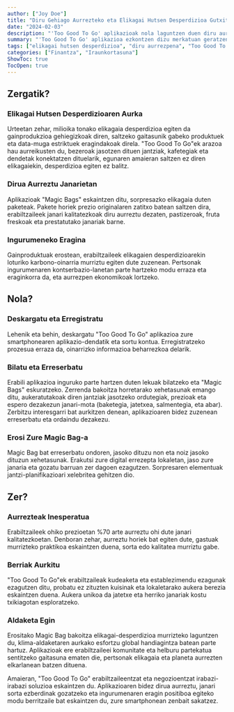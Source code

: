 ```yaml
---
author: ["Joy Doe"]
title: "Diru Gehiago Aurrezteko eta Elikagai Hutsen Desperdizioa Gutxitu 'Too Good To Go' Aplikazioarekin"
date: "2024-02-03"
description: "'Too Good To Go' aplikazioak nola laguntzen duen diru aurreztean janariak, batera elikagai desberdinak erosiz eta desperdizioa gutxituz. Ikusi onurak, aplikazioa nola erabili eta ingurumenaren gaineko eragina."
summary: "'Too Good To Go' aplikazioa ezkontzen dizu merkatuan geratzen diren elikagaiak prezioa murriztuta eros ditzakezun, dirua aurreztu eta elikagai hutsen desperdizioa gutxitzen laguntzen dizuna. Zer onura ekarriko dizun, nola erabili eta zertarako espero dezakezun ikusi."
tags: ["elikagai hutsen desperdizioa", "diru aurrezpena", "Too Good To Go", "ingurumena"]
categories: ["Finantza", "Iraunkortasuna"]
ShowToc: true
TocOpen: true
---
```


## Zergatik?

### Elikagai Hutsen Desperdizioaren Aurka
Urteetan zehar, milioika tonako elikagaia desperdizioa egiten da gainprodukzioa gehiegizkoak diren, saltzeko gaitasunik gabeko produktuek eta data-muga estriktuek eragindakoak direla. "Too Good To Go"ek arazoa hau aurreikusten du, bezeroak jasotzen dituen jantziak, kafetegiak eta dendetak konektatzen dituelarik, egunaren amaieran saltzen ez diren elikagaiekin, desperdizioa egiten ez balitz.

### Dirua Aurreztu Janarietan
Aplikazioak "Magic Bags" eskaintzen ditu, sorpresazko elikagaia duten paketeak. Pakete horiek prezio originalaren zatitxo batean saltzen dira, erabiltzaileek janari kalitatezkoak diru aurreztu dezaten, pastizeroak, fruta freskoak eta prestatutako janariak barne.

### Ingurumeneko Eragina
Gainproduktuak erostean, erabiltzaileek elikagaien desperdizioarekin loturiko karbono-oinarria murriztu egiten dute zuzenean. Pertsonak ingurumenaren kontserbazio-lanetan parte hartzeko modu erraza eta eraginkorra da, eta aurrezpen ekonomikoak lortzeko.

## Nola?

### Deskargatu eta Erregistratu
Lehenik eta behin, deskargatu "Too Good To Go" aplikazioa zure smartphonearen aplikazio-dendatik eta sortu kontua. Erregistratzeko prozesua erraza da, oinarrizko informazioa beharrezkoa delarik.

### Bilatu eta Erreserbatu
Erabili aplikazioa inguruko parte hartzen duten lekuak bilatzeko eta "Magic Bags" eskuratzeko. Zerrenda bakoitza horretarako xehetasunak emango ditu, aukeratutakoak diren jantziak jasotzeko ordutegiak, prezioak eta espero dezakezun janari-mota (baketegia, jatetxea, salmentegia, eta abar). Zerbitzu interesgarri bat aurkitzen denean, aplikazioaren bidez zuzenean erreserbatu eta ordaindu dezakezu.

### Erosi Zure Magic Bag-a
Magic Bag bat erreserbatu ondoren, jasoko dituzu non eta noiz jasoko dituzun xehetasunak. Erakutsi zure digital errezepta lokaletan, jaso zure janaria eta gozatu barruan zer dagoen ezagutzen. Sorpresaren elementuak jantzi-planifikazioari xelebritea gehitzen dio.

## Zer?

### Aurrezteak Inesperatua
Erabiltzaileek ohiko prezioetan %70 arte aurreztu ohi dute janari kalitatezkoetan. Denboran zehar, aurreztu horiek bat egiten dute, gastuak murrizteko praktikoa eskaintzen duena, sorta edo kalitatea murriztu gabe.

### Berriak Aurkitu
"Too Good To Go"ek erabiltzaileak kudeaketa eta establezimendu ezagunak ezagutzen ditu, probatu ez zituzten kuisinak eta lokaletarako aukera berezia eskaintzen duena. Aukera unikoa da jatetxe eta herriko janariak kostu txikiagotan esploratzeko.

### Aldaketa Egin
Erositako Magic Bag bakoitza elikagai-desperdizioa murrizteko laguntzen du, klima-aldaketaren aurkako esfortzu global handiagintza batean parte hartuz. Aplikazioak ere erabiltzaileei komunitate eta helburu partekatua sentitzeko gaitasuna ematen die, pertsonak elikagaia eta planeta aurrezten elkarlanean batzen dituena.

Amaieran, "Too Good To Go" erabiltzaileentzat eta negozioentzat irabazi-irabazi soluzioa eskaintzen du. Aplikazioaren bidez dirua aurreztu, janari sorta ezberdinak gozatzeko eta ingurumenaren eragin positiboa egiteko modu berritzaile bat eskaintzen du, zure smartphonean zenbait sakatzez.